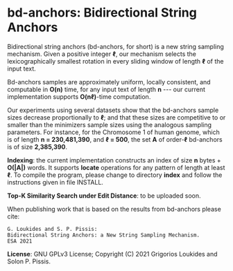 bd-anchors: Bidirectional String Anchors
===

Bidirectional string anchors (bd-anchors, for short) is a new string sampling mechanism. Given a positive integer <b>ℓ</b>, our mechanism selects the lexicographically smallest rotation in every sliding  window of length <b>ℓ</b> of the input text. 

Bd-anchors samples are approximately uniform, locally consistent, and computable in <b>O(n)</b> time, for any input text of length <b>n</b> --- our current implementation supports <b>O(nℓ)</b>-time computation. 

Our experiments using several datasets show that the bd-anchors sample sizes decrease proportionally to <b>ℓ</b>; and that these sizes are competitive to or smaller than the minimizers sample sizes using the analogous sampling parameters. For instance, for the Chromosome 1 of human genome, which is of length <b>n = 230,481,390</b>, and <b>ℓ = 500</b>, the set <b>A</b> of order-<b>ℓ</b> bd-anchors is of size <b>2,385,390</b>.

<b>Indexing</b>: the current implementation constructs an index of size <b>n</b> bytes + <b>O(|A|)</b> words. It supports <b>locate</b> operations for any pattern of length at least <b>ℓ</b>. To compile the program, please change to directory <b>index</b> and follow the instructions given in file INSTALL.

<b>Top-K Similarity Search under Edit Distance</b>: to be uploaded soon.

When publishing work that is based on the results from bd-anchors please cite:
```
G. Loukides and S. P. Pissis:
Bidirectional String Anchors: a New String Sampling Mechanism. 
ESA 2021
```

<b>License</b>: GNU GPLv3 License; Copyright (C) 2021 Grigorios Loukides and Solon P. Pissis.
